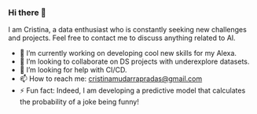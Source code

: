 ### Hi there 👋

I am Cristina, a data enthusiast who is constantly seeking new challenges and projects. Feel free to contact me to discuss anything related to AI.

- 🔭 I’m currently working on developing cool new skills for my Alexa.
- 👯 I’m looking to collaborate on DS projects with underexplore datasets.
- 🤔 I’m looking for help with CI/CD.
- 📫 How to reach me: cristinamudarrapradas@gmail.com
- ⚡ Fun fact: Indeed, I am developing a predictive model that calculates the probability of a joke being funny!

